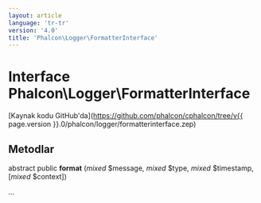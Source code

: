 ```yaml
---
layout: article
language: 'tr-tr'
version: '4.0'
title: 'Phalcon\Logger\FormatterInterface'
---
```

# Interface **Phalcon\Logger\FormatterInterface**

[Kaynak kodu GitHub'da](https://github.com/phalcon/cphalcon/tree/v{{ page.version }}.0/phalcon/logger/formatterinterface.zep)

## Metodlar

abstract public **format** (*mixed* $message, *mixed* $type, *mixed* $timestamp, [*mixed* $context])

...